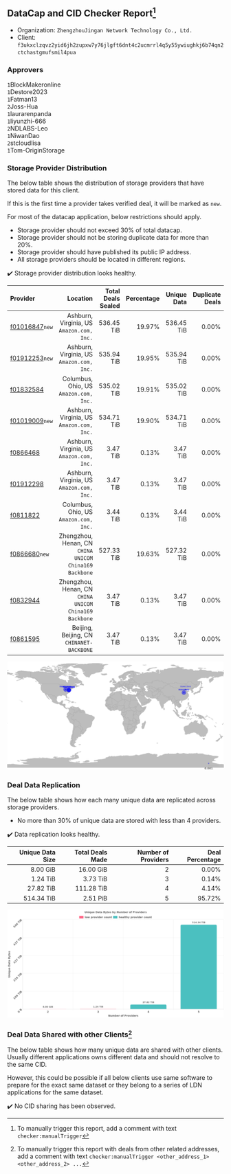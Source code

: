 ## DataCap and CID Checker Report[^1]
 - Organization: `ZhengzhouJingan Network Technology Co., Ltd.`
 - Client: `f3ukxclzqvz2yid6jh2zupxw7y76jlgft6dnt4c2ucmrrl4q5y55ywiughkj6b74qn2ctchastgmufsmil4pua`
### Approvers
`1`BlockMakeronline<br/>`1`Destore2023<br/>`1`Fatman13<br/>`2`Joss-Hua<br/>`1`laurarenpanda<br/>`1`liyunzhi-666<br/>`2`NDLABS-Leo<br/>`1`NiwanDao<br/>`2`stcloudlisa<br/>`1`Tom-OriginStorage


### Storage Provider Distribution
The below table shows the distribution of storage providers that have stored data for this client.

If this is the first time a provider takes verified deal, it will be marked as `new`.

For most of the datacap application, below restrictions should apply.
 - Storage provider should not exceed 30% of total datacap.
 - Storage provider should not be storing duplicate data for more than 20%.
 - Storage provider should have published its public IP address.
 - All storage providers should be located in different regions.

✔️ Storage provider distribution looks healthy.

| Provider                                                    |                                                  Location | Total Deals Sealed | Percentage | Unique Data | Duplicate Deals |
| :---------------------------------------------------------- | --------------------------------------------------------: | -----------------: | ---------: | ----------: | --------------: |
| [f01016847](https://filfox.info/en/address/f01016847)`new`  |              Ashburn, Virginia, US<br/>`Amazon.com, Inc.` |         536.45 TiB |     19.97% |  536.45 TiB |           0.00% |
| [f01912253](https://filfox.info/en/address/f01912253)`new`  |              Ashburn, Virginia, US<br/>`Amazon.com, Inc.` |         535.94 TiB |     19.95% |  535.94 TiB |           0.00% |
| [f01832584](https://filfox.info/en/address/f01832584)       |                 Columbus, Ohio, US<br/>`Amazon.com, Inc.` |         535.02 TiB |     19.91% |  535.02 TiB |           0.00% |
| [f01019009](https://filfox.info/en/address/f01019009)`new`  |              Ashburn, Virginia, US<br/>`Amazon.com, Inc.` |         534.71 TiB |     19.90% |  534.71 TiB |           0.00% |
| [f0866468](https://filfox.info/en/address/f0866468)         |              Ashburn, Virginia, US<br/>`Amazon.com, Inc.` |           3.47 TiB |      0.13% |    3.47 TiB |           0.00% |
| [f01912298](https://filfox.info/en/address/f01912298)       |              Ashburn, Virginia, US<br/>`Amazon.com, Inc.` |           3.47 TiB |      0.13% |    3.47 TiB |           0.00% |
| [f0811822](https://filfox.info/en/address/f0811822)         |                 Columbus, Ohio, US<br/>`Amazon.com, Inc.` |           3.44 TiB |      0.13% |    3.44 TiB |           0.00% |
| [f0866680](https://filfox.info/en/address/f0866680)`new`    | Zhengzhou, Henan, CN<br/>`CHINA UNICOM China169 Backbone` |         527.33 TiB |     19.63% |  527.32 TiB |           0.00% |
| [f0832944](https://filfox.info/en/address/f0832944)         | Zhengzhou, Henan, CN<br/>`CHINA UNICOM China169 Backbone` |           3.47 TiB |      0.13% |    3.47 TiB |           0.00% |
| [f0861595](https://filfox.info/en/address/f0861595)         |              Beijing, Beijing, CN<br/>`CHINANET-BACKBONE` |           3.47 TiB |      0.13% |    3.47 TiB |           0.00% |

<img src="https://raw.githubusercontent.com/data-preservation-programs/filplus-checker-assets/main/filecoin-project/filecoin-plus-large-datasets/issues/1679/1710206740202.png"/>

### Deal Data Replication
The below table shows how each many unique data are replicated across storage providers.

- No more than 30% of unique data are stored with less than 4 providers.

✔️ Data replication looks healthy.

| Unique Data Size | Total Deals Made | Number of Providers | Deal Percentage |
| ---------------: | ---------------: | ------------------: | --------------: |
|         8.00 GiB |        16.00 GiB |                   2 |           0.00% |
|         1.24 TiB |         3.73 TiB |                   3 |           0.14% |
|        27.82 TiB |       111.28 TiB |                   4 |           4.14% |
|       514.34 TiB |         2.51 PiB |                   5 |          95.72% |

<img src="https://raw.githubusercontent.com/data-preservation-programs/filplus-checker-assets/main/filecoin-project/filecoin-plus-large-datasets/issues/1679/1710206741080.png"/>

### Deal Data Shared with other Clients[^3]
The below table shows how many unique data are shared with other clients.
Usually different applications owns different data and should not resolve to the same CID.

However, this could be possible if all below clients use same software to prepare for the exact same dataset or they belong to a series of LDN applications for the same dataset.

✔️ No CID sharing has been observed.

[^1]: To manually trigger this report, add a comment with text `checker:manualTrigger`

[^2]: Deals from those addresses are combined into this report as they are specified with `checker:manualTrigger`

[^3]: To manually trigger this report with deals from other related addresses, add a comment with text `checker:manualTrigger <other_address_1> <other_address_2> ...`
